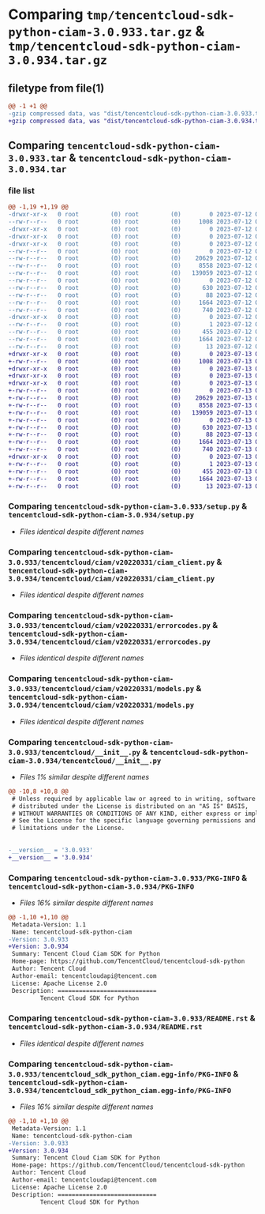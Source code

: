 # Comparing `tmp/tencentcloud-sdk-python-ciam-3.0.933.tar.gz` & `tmp/tencentcloud-sdk-python-ciam-3.0.934.tar.gz`

## filetype from file(1)

```diff
@@ -1 +1 @@
-gzip compressed data, was "dist/tencentcloud-sdk-python-ciam-3.0.933.tar", last modified: Wed Jul 12 00:22:38 2023, max compression
+gzip compressed data, was "dist/tencentcloud-sdk-python-ciam-3.0.934.tar", last modified: Thu Jul 13 00:18:06 2023, max compression
```

## Comparing `tencentcloud-sdk-python-ciam-3.0.933.tar` & `tencentcloud-sdk-python-ciam-3.0.934.tar`

### file list

```diff
@@ -1,19 +1,19 @@
-drwxr-xr-x   0 root         (0) root         (0)        0 2023-07-12 00:22:38.000000 tencentcloud-sdk-python-ciam-3.0.933/
--rw-r--r--   0 root         (0) root         (0)     1008 2023-07-12 00:22:38.000000 tencentcloud-sdk-python-ciam-3.0.933/setup.py
-drwxr-xr-x   0 root         (0) root         (0)        0 2023-07-12 00:22:38.000000 tencentcloud-sdk-python-ciam-3.0.933/tencentcloud/
-drwxr-xr-x   0 root         (0) root         (0)        0 2023-07-12 00:22:38.000000 tencentcloud-sdk-python-ciam-3.0.933/tencentcloud/ciam/
-drwxr-xr-x   0 root         (0) root         (0)        0 2023-07-12 00:22:38.000000 tencentcloud-sdk-python-ciam-3.0.933/tencentcloud/ciam/v20220331/
--rw-r--r--   0 root         (0) root         (0)        0 2023-07-12 00:22:38.000000 tencentcloud-sdk-python-ciam-3.0.933/tencentcloud/ciam/v20220331/__init__.py
--rw-r--r--   0 root         (0) root         (0)    20629 2023-07-12 00:22:38.000000 tencentcloud-sdk-python-ciam-3.0.933/tencentcloud/ciam/v20220331/ciam_client.py
--rw-r--r--   0 root         (0) root         (0)     8558 2023-07-12 00:22:38.000000 tencentcloud-sdk-python-ciam-3.0.933/tencentcloud/ciam/v20220331/errorcodes.py
--rw-r--r--   0 root         (0) root         (0)   139059 2023-07-12 00:22:38.000000 tencentcloud-sdk-python-ciam-3.0.933/tencentcloud/ciam/v20220331/models.py
--rw-r--r--   0 root         (0) root         (0)        0 2023-07-12 00:22:38.000000 tencentcloud-sdk-python-ciam-3.0.933/tencentcloud/ciam/__init__.py
--rw-r--r--   0 root         (0) root         (0)      630 2023-07-12 00:22:38.000000 tencentcloud-sdk-python-ciam-3.0.933/tencentcloud/__init__.py
--rw-r--r--   0 root         (0) root         (0)       88 2023-07-12 00:22:38.000000 tencentcloud-sdk-python-ciam-3.0.933/setup.cfg
--rw-r--r--   0 root         (0) root         (0)     1664 2023-07-12 00:22:38.000000 tencentcloud-sdk-python-ciam-3.0.933/PKG-INFO
--rw-r--r--   0 root         (0) root         (0)      740 2023-07-12 00:22:38.000000 tencentcloud-sdk-python-ciam-3.0.933/README.rst
-drwxr-xr-x   0 root         (0) root         (0)        0 2023-07-12 00:22:38.000000 tencentcloud-sdk-python-ciam-3.0.933/tencentcloud_sdk_python_ciam.egg-info/
--rw-r--r--   0 root         (0) root         (0)        1 2023-07-12 00:22:38.000000 tencentcloud-sdk-python-ciam-3.0.933/tencentcloud_sdk_python_ciam.egg-info/dependency_links.txt
--rw-r--r--   0 root         (0) root         (0)      455 2023-07-12 00:22:38.000000 tencentcloud-sdk-python-ciam-3.0.933/tencentcloud_sdk_python_ciam.egg-info/SOURCES.txt
--rw-r--r--   0 root         (0) root         (0)     1664 2023-07-12 00:22:38.000000 tencentcloud-sdk-python-ciam-3.0.933/tencentcloud_sdk_python_ciam.egg-info/PKG-INFO
--rw-r--r--   0 root         (0) root         (0)       13 2023-07-12 00:22:38.000000 tencentcloud-sdk-python-ciam-3.0.933/tencentcloud_sdk_python_ciam.egg-info/top_level.txt
+drwxr-xr-x   0 root         (0) root         (0)        0 2023-07-13 00:18:06.000000 tencentcloud-sdk-python-ciam-3.0.934/
+-rw-r--r--   0 root         (0) root         (0)     1008 2023-07-13 00:18:06.000000 tencentcloud-sdk-python-ciam-3.0.934/setup.py
+drwxr-xr-x   0 root         (0) root         (0)        0 2023-07-13 00:18:06.000000 tencentcloud-sdk-python-ciam-3.0.934/tencentcloud/
+drwxr-xr-x   0 root         (0) root         (0)        0 2023-07-13 00:18:06.000000 tencentcloud-sdk-python-ciam-3.0.934/tencentcloud/ciam/
+drwxr-xr-x   0 root         (0) root         (0)        0 2023-07-13 00:18:06.000000 tencentcloud-sdk-python-ciam-3.0.934/tencentcloud/ciam/v20220331/
+-rw-r--r--   0 root         (0) root         (0)        0 2023-07-13 00:18:06.000000 tencentcloud-sdk-python-ciam-3.0.934/tencentcloud/ciam/v20220331/__init__.py
+-rw-r--r--   0 root         (0) root         (0)    20629 2023-07-13 00:18:06.000000 tencentcloud-sdk-python-ciam-3.0.934/tencentcloud/ciam/v20220331/ciam_client.py
+-rw-r--r--   0 root         (0) root         (0)     8558 2023-07-13 00:18:06.000000 tencentcloud-sdk-python-ciam-3.0.934/tencentcloud/ciam/v20220331/errorcodes.py
+-rw-r--r--   0 root         (0) root         (0)   139059 2023-07-13 00:18:06.000000 tencentcloud-sdk-python-ciam-3.0.934/tencentcloud/ciam/v20220331/models.py
+-rw-r--r--   0 root         (0) root         (0)        0 2023-07-13 00:18:06.000000 tencentcloud-sdk-python-ciam-3.0.934/tencentcloud/ciam/__init__.py
+-rw-r--r--   0 root         (0) root         (0)      630 2023-07-13 00:18:06.000000 tencentcloud-sdk-python-ciam-3.0.934/tencentcloud/__init__.py
+-rw-r--r--   0 root         (0) root         (0)       88 2023-07-13 00:18:06.000000 tencentcloud-sdk-python-ciam-3.0.934/setup.cfg
+-rw-r--r--   0 root         (0) root         (0)     1664 2023-07-13 00:18:06.000000 tencentcloud-sdk-python-ciam-3.0.934/PKG-INFO
+-rw-r--r--   0 root         (0) root         (0)      740 2023-07-13 00:18:06.000000 tencentcloud-sdk-python-ciam-3.0.934/README.rst
+drwxr-xr-x   0 root         (0) root         (0)        0 2023-07-13 00:18:06.000000 tencentcloud-sdk-python-ciam-3.0.934/tencentcloud_sdk_python_ciam.egg-info/
+-rw-r--r--   0 root         (0) root         (0)        1 2023-07-13 00:18:06.000000 tencentcloud-sdk-python-ciam-3.0.934/tencentcloud_sdk_python_ciam.egg-info/dependency_links.txt
+-rw-r--r--   0 root         (0) root         (0)      455 2023-07-13 00:18:06.000000 tencentcloud-sdk-python-ciam-3.0.934/tencentcloud_sdk_python_ciam.egg-info/SOURCES.txt
+-rw-r--r--   0 root         (0) root         (0)     1664 2023-07-13 00:18:06.000000 tencentcloud-sdk-python-ciam-3.0.934/tencentcloud_sdk_python_ciam.egg-info/PKG-INFO
+-rw-r--r--   0 root         (0) root         (0)       13 2023-07-13 00:18:06.000000 tencentcloud-sdk-python-ciam-3.0.934/tencentcloud_sdk_python_ciam.egg-info/top_level.txt
```

### Comparing `tencentcloud-sdk-python-ciam-3.0.933/setup.py` & `tencentcloud-sdk-python-ciam-3.0.934/setup.py`

 * *Files identical despite different names*

### Comparing `tencentcloud-sdk-python-ciam-3.0.933/tencentcloud/ciam/v20220331/ciam_client.py` & `tencentcloud-sdk-python-ciam-3.0.934/tencentcloud/ciam/v20220331/ciam_client.py`

 * *Files identical despite different names*

### Comparing `tencentcloud-sdk-python-ciam-3.0.933/tencentcloud/ciam/v20220331/errorcodes.py` & `tencentcloud-sdk-python-ciam-3.0.934/tencentcloud/ciam/v20220331/errorcodes.py`

 * *Files identical despite different names*

### Comparing `tencentcloud-sdk-python-ciam-3.0.933/tencentcloud/ciam/v20220331/models.py` & `tencentcloud-sdk-python-ciam-3.0.934/tencentcloud/ciam/v20220331/models.py`

 * *Files identical despite different names*

### Comparing `tencentcloud-sdk-python-ciam-3.0.933/tencentcloud/__init__.py` & `tencentcloud-sdk-python-ciam-3.0.934/tencentcloud/__init__.py`

 * *Files 1% similar despite different names*

```diff
@@ -10,8 +10,8 @@
 # Unless required by applicable law or agreed to in writing, software
 # distributed under the License is distributed on an "AS IS" BASIS,
 # WITHOUT WARRANTIES OR CONDITIONS OF ANY KIND, either express or implied.
 # See the License for the specific language governing permissions and
 # limitations under the License.
 
 
-__version__ = '3.0.933'
+__version__ = '3.0.934'
```

### Comparing `tencentcloud-sdk-python-ciam-3.0.933/PKG-INFO` & `tencentcloud-sdk-python-ciam-3.0.934/PKG-INFO`

 * *Files 16% similar despite different names*

```diff
@@ -1,10 +1,10 @@
 Metadata-Version: 1.1
 Name: tencentcloud-sdk-python-ciam
-Version: 3.0.933
+Version: 3.0.934
 Summary: Tencent Cloud Ciam SDK for Python
 Home-page: https://github.com/TencentCloud/tencentcloud-sdk-python
 Author: Tencent Cloud
 Author-email: tencentcloudapi@tencent.com
 License: Apache License 2.0
 Description: ============================
         Tencent Cloud SDK for Python
```

### Comparing `tencentcloud-sdk-python-ciam-3.0.933/README.rst` & `tencentcloud-sdk-python-ciam-3.0.934/README.rst`

 * *Files identical despite different names*

### Comparing `tencentcloud-sdk-python-ciam-3.0.933/tencentcloud_sdk_python_ciam.egg-info/PKG-INFO` & `tencentcloud-sdk-python-ciam-3.0.934/tencentcloud_sdk_python_ciam.egg-info/PKG-INFO`

 * *Files 16% similar despite different names*

```diff
@@ -1,10 +1,10 @@
 Metadata-Version: 1.1
 Name: tencentcloud-sdk-python-ciam
-Version: 3.0.933
+Version: 3.0.934
 Summary: Tencent Cloud Ciam SDK for Python
 Home-page: https://github.com/TencentCloud/tencentcloud-sdk-python
 Author: Tencent Cloud
 Author-email: tencentcloudapi@tencent.com
 License: Apache License 2.0
 Description: ============================
         Tencent Cloud SDK for Python
```

